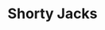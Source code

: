 ---
title: Shorty Jacks
layout: collection
collection: puppies
permalink: /shorty-jacks/
entries_layout: grid
classes: wide
---